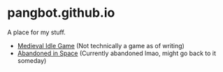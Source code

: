 # pangbot.github.io

A place for my stuff.
- [Medieval Idle Game](https://pangbot.github.io/medieval_idle_game) (Not technically a game as of writing)
- [Abandoned in Space](https://pangbot.github.io/spaceship_game) (Currently abandoned lmao, might go back to it someday)
